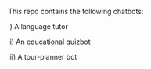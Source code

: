 This repo contains the following chatbots:

i) A language tutor

ii) An educational quizbot

iii) A tour-planner bot
